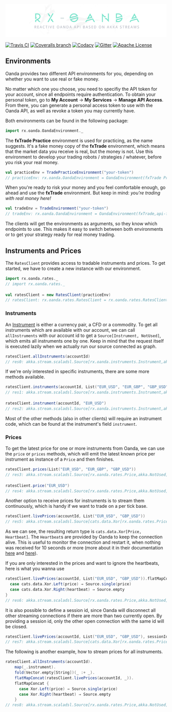 ![banner](banner.jpg)

[![Travis CI](https://img.shields.io/travis/MartinSeeler/rx-oanda/develop.svg?style=flat-square)](https://travis-ci.org/MartinSeeler/rx-oanda)
[![Coveralls branch](https://img.shields.io/coveralls/MartinSeeler/rx-oanda/feature%2Fapi-v20.svg?maxAge=2592000?style=flat-square)](https://coveralls.io/github/MartinSeeler/rx-oanda?branch=feature%2Fapi-v20)
[![Codacy](https://img.shields.io/codacy/c89774a5765442a4922c131cc5c37652.svg?style=flat-square)](https://www.codacy.com/app/MartinSeeler/rx-oanda)
[![Gitter](https://img.shields.io/badge/gitter-Join_Chat-1dce73.svg?style=flat-square)](https://gitter.im/MartinSeeler/rx-oanda)
[![Apache License](https://img.shields.io/badge/license-APACHE_2-green.svg?style=flat-square)](https://www.apache.org/licenses/LICENSE-2.0)


## Environments

Oanda provides two different API environments for you, depending on whether you want to use real or fake money.


No matter which one you choose, you need to specifiy the API token for your account, since all endpoints require authentication. 
To obtain your personal token, go to **My Account** -> **My Services** -> **Manage API Access**. 
From there, you can generate a personal access token to use with the Oanda API, as well as revoke a token you may currently have.
                               

Both environments can be found in the following package:

```scala
import rx.oanda.OandaEnvironment._
```


The **fxTrade Practice** environment is used for practicing, as the name suggests. It's a fake money copy of the **fxTrade** environment, 
which means that the market data you receive is real, but the money is not. Use this environment to develop your trading robots / strategies / whatever, 
before you risk your real money. 

```scala
val practiceEnv = TradePracticeEnvironment("your-token")
// practiceEnv: rx.oanda.OandaEnvironment = OandaEnvironment(fxTrade Practice,api-fxpractice.oanda.com,stream-fxpractice.oanda.com,your-token)
```


When you're ready to risk your money and you feel comfortable enough, go ahead and use the **fxTrade** environment. But keep in mind: *you're trading with real money here!*

```scala
val tradeEnv = TradeEnvironment("your-token")
// tradeEnv: rx.oanda.OandaEnvironment = OandaEnvironment(fxTrade,api-fxtrade.oanda.com,stream-fxtrade.oanda.com,your-token)
```


The clients will get the environments as arguments, so they know which endpoints to use. This makes it easy to switch between both environments or to get your strategy ready for real money trading.

## Instruments and Prices

The `RatesClient` provides access to tradable instruments and prices. To get started, we have to create a new instance with our environment.

```scala
import rx.oanda.rates._
// import rx.oanda.rates._

val ratesClient = new RatesClient(practiceEnv)
// ratesClient: rx.oanda.rates.RatesClient = rx.oanda.rates.RatesClient@10b7b517
```


### Instruments

An [Instrument](http://www.investopedia.com/terms/i/instrument.asp) is either a currency pair, a CFD or a commodity. To get all instruments which are available with our account, we can call `allInstruments` with our account id to get a `Source[Instrument, NotUsed]`, which emits all instruments one by one. Keep in mind that the request itself is executed lazily when we actually run our source connected as graph.

```scala
ratesClient.allInstruments(accountId)
// res0: akka.stream.scaladsl.Source[rx.oanda.instruments.Instrument,akka.NotUsed] = akka.stream.scaladsl.Source@332d4686
```

If we're only interested in specific instruments, there are some more methods available.

```scala
ratesClient.instruments(accountId, List("EUR_USD", "EUR_GBP", "GBP_USD"))
// res1: akka.stream.scaladsl.Source[rx.oanda.instruments.Instrument,akka.NotUsed] = akka.stream.scaladsl.Source@49f148be

ratesClient.instrument(accountId, "EUR_USD")
// res2: akka.stream.scaladsl.Source[rx.oanda.instruments.Instrument,akka.NotUsed] = akka.stream.scaladsl.Source@7812324e
```

Most of the other methods (also in other clients) will require an instrument code, which can be found at the instrument's field `instrument`.

### Prices

To get the latest price for one or more instruments from Oanda, we can use the `price` or `prices` methods, which will emit the latest known price per instrument as instance of a `Price` and then finishes.

```scala
ratesClient.prices(List("EUR_USD", "EUR_GBP", "GBP_USD"))
// res3: akka.stream.scaladsl.Source[rx.oanda.rates.Price,akka.NotUsed] = akka.stream.scaladsl.Source@381c048d

ratesClient.price("EUR_USD")
// res4: akka.stream.scaladsl.Source[rx.oanda.rates.Price,akka.NotUsed] = akka.stream.scaladsl.Source@677e8851
```

Another option to receive prices for instruments is to stream them continuously, which is handy if we want to trade on a per tick base. 

```scala
ratesClient.livePrices(accountId, List("EUR_USD", "GBP_USD"))
// res5: akka.stream.scaladsl.Source[cats.data.Xor[rx.oanda.rates.Price,rx.oanda.utils.Heartbeat],akka.NotUsed] = akka.stream.scaladsl.Source@4e8d5396
```

As we can see, the resulting return type is `cats.data.Xor[Price, Heartbeat]`. The `Heartbeat`s are provided by Oanda to keep the connection alive. This is useful to monitor the connection and restart it, when nothing was received for 10 seconds or more (more about it in their documentation [here](http://developer.oanda.com/rest-live/streaming/#ratesStreaming) and [here](http://developer.oanda.com/rest-live/streaming/#connections)).


If you are only interested in the prices and want to ignore the heartbeats, here is what you wanna use


```scala
ratesClient.livePrices(accountId, List("EUR_USD", "GBP_USD")).flatMapConcat {
  case cats.data.Xor.Left(price) ⇒ Source.single(price)
  case cats.data.Xor.Right(heartbeat) ⇒ Source.empty
}
// res6: akka.stream.scaladsl.Source[rx.oanda.rates.Price,akka.NotUsed] = akka.stream.scaladsl.Source@bcc7a93
```

It is also possible to define a session id, since Oanda will disconnect all other streaming connections if 
there are more than two currently open. By providing a session id, only the other open connection with the same id will be closed. 

```scala
ratesClient.livePrices(accountId, List("EUR_USD", "GBP_USD"), sessionId = Some("session-42"))
// res7: akka.stream.scaladsl.Source[cats.data.Xor[rx.oanda.rates.Price,rx.oanda.utils.Heartbeat],akka.NotUsed] = akka.stream.scaladsl.Source@c76bbd1
```

The following is another example, how to stream prices for all instruments.

```scala
ratesClient.allInstruments(accountId).
    map(_.instrument).
    fold(Vector.empty[String])(_ :+ _).
    flatMapConcat(ratesClient.livePrices(accountId, _)).
    flatMapConcat {
      case Xor.Left(price) ⇒ Source.single(price)
      case Xor.Right(heartbeat) ⇒ Source.empty
    }
// res8: akka.stream.scaladsl.Source[rx.oanda.rates.Price,akka.NotUsed] = akka.stream.scaladsl.Source@417a4070
```

